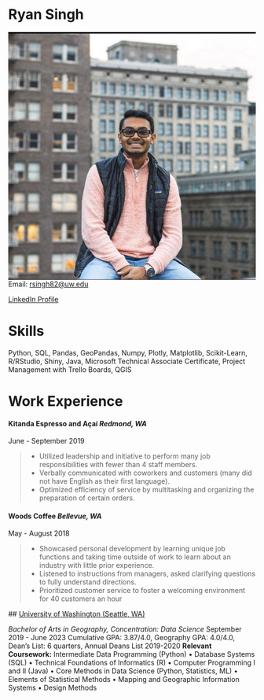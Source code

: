 # Ryan Singh
<img src=/imgs/me.jpg align=right>
Email: <a href="mailto:rsingh82@uw.edu">rsingh82@uw.edu</a>

<a href="http://www.linkedin.com/in/ryan-a-singh">LinkedIn Profile</a>

# Skills

Python, SQL, Pandas, GeoPandas, Numpy, Plotly, Matplotlib, Scikit-Learn, R/RStudio, Shiny, Java, Microsoft
Technical Associate Certificate, Project Management with Trello Boards, QGIS


# Work Experience

#### <b>Kitanda Espresso and Açaí</b> <i>Redmond, WA</i>
June - September 2019

<blockquote>
    <ul>
        <li>Utilized leadership and initiative to perform many job responsibilities with fewer than 4 staff members.</li>
        <li>Verbally communicated with coworkers and customers (many did not have English as their first language).</li>
        <li>Optimized efficiency of service by multitasking and organizing the preparation of certain orders.</li>
    </ul>
</blockquote>

#### <b>Woods Coffee</b> <i>Bellevue, WA</i>
May - August 2018

<blockquote>
    <ul>
        <li>Showcased personal development by learning unique job functions and taking time outside of work to learn
        about an industry with little prior experience.</li>
        <li>Listened to instructions from managers, asked clarifying questions to fully understand directions.</li>
        <li>Prioritized customer service to foster a welcoming environment for 40 customers an hour</li>
    </ul>
</blockquote>
## <a href="https://www.washington.edu/">University of Washington (Seattle, WA)</a>

<i>Bachelor of Arts in Geography, Concentration: Data Science</i>
September 2019 - June 2023
Cumulative GPA: 3.87/4.0, Geography GPA: 4.0/4.0, Dean’s List: 6 quarters, Annual Deans List 2019-2020
<b>Relevant Coursework:</b> Intermediate Data Programming (Python) • Database Systems (SQL) • Technical
Foundations of Informatics (R) • Computer Programming I and II (Java) • Core Methods in Data Science (Python,
Statistics, ML) • Elements of Statistical Methods • Mapping and Geographic Information Systems • Design Methods

